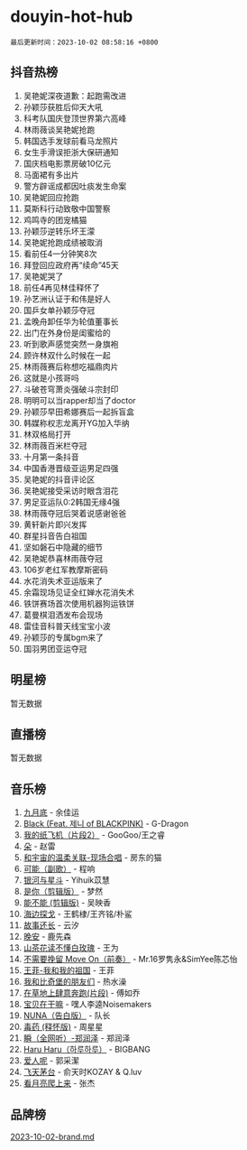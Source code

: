 # douyin-hot-hub

`最后更新时间：2023-10-02 08:58:16 +0800`

## 抖音热榜

1. 吴艳妮深夜道歉：起跑需改进
1. 孙颖莎获胜后仰天大吼
1. 科考队国庆登顶世界第六高峰
1. 林雨薇谈吴艳妮抢跑
1. 韩国选手发球前看马龙照片
1. 女生手滑误拒浙大保研通知
1. 国庆档电影票房破10亿元
1. 马面裙有多出片
1. 警方辟谣成都因吐痰发生命案
1. 吴艳妮回应抢跑
1. 莫斯科行动致敬中国警察
1. 鸡鸣寺的团宠橘猫
1. 孙颖莎逆转乐坏王濛
1. 吴艳妮抢跑成绩被取消
1. 看前任4一分钟笑8次
1. 拜登回应政府再“续命”45天
1. 吴艳妮哭了
1. 前任4再见林佳释怀了
1. 孙艺洲认证于和伟是好人
1. 国乒女单孙颖莎夺冠
1. 孟晚舟卸任华为轮值董事长
1. 出门在外身份是闺蜜给的
1. 听到歌声感觉突然一身旗袍
1. 顾许林双什么时候在一起
1. 林雨薇赛后称想吃福鼎肉片
1. 这就是小孩哥吗
1. 斗破苍穹萧炎强破斗宗封印
1. 明明可以当rapper却当了doctor
1. 孙颖莎早田希娜赛后一起拆盲盒
1. 韩媒称权志龙离开YG加入华纳
1. 林双格局打开
1. 林雨薇百米栏夺冠
1. 十月第一条抖音
1. 中国香港晋级亚运男足四强
1. 吴艳妮的抖音评论区
1. 吴艳妮接受采访时眼含泪花
1. 男足亚运队0:2韩国无缘4强
1. 林雨薇夺冠后哭着说感谢爸爸
1. 黄轩新片即兴发挥
1. 群星抖音告白祖国
1. 坚如磐石中隐藏的细节
1. 吴艳妮恭喜林雨薇夺冠
1. 106岁老红军教摩斯密码
1. 水花消失术亚运版来了
1. 余霜现场见证全红婵水花消失术
1. 铁饼赛场首次使用机器狗运铁饼
1. 葛曼棋泪洒发布会现场
1. 雷佳音科普天线宝宝小波
1. 孙颖莎的专属bgm来了
1. 国羽男团亚运夺冠

## 明星榜

暂无数据

## 直播榜

暂无数据

## 音乐榜

1. [九月底](https://sf3-cdn-tos.douyinstatic.com/obj/tos-cn-ve-2774/oMfewG4PDTFhF8iz3OGQ7ABH5i6fCgnMaoCbzZ) - 余佳运
1. [Black (Feat. 제니 of BLACKPINK)](https://sf6-cdn-tos.douyinstatic.com/obj/tos-cn-ve-2774/2eb92e2debbe4fe0a552bc099aef7f28) - G-Dragon
1. [我的纸飞机（片段2）](https://sf3-cdn-tos.douyinstatic.com/obj/tos-cn-ve-2774/oM2ZrKcg2CD5AeRB2gkeXOFB1IxAGJdZPazYHf) - GooGoo/王之睿
1. [朵](https://sf6-cdn-tos.douyinstatic.com/obj/tos-cn-ve-2774/932f5bdfcd7c47b880525e92ab8a4999) - 赵雷
1. [和宇宙的温柔关联-现场合唱](https://sf3-cdn-tos.douyinstatic.com/obj/tos-cn-ve-2774/o0hONGDYQBgk0e5bqDeQOonVmncA6tC2nBwZLT) - 房东的猫
1. [可能（副歌）](https://sf3-cdn-tos.douyinstatic.com/obj/tos-cn-ve-2774/cde1731888894259b333569393c2fb51) - 程响
1. [银河与星斗](https://sf3-cdn-tos.douyinstatic.com/obj/tos-cn-ve-2774/3cc0bf5f0ef140f7b6743a631bcf3c58) - Yihuik苡慧
1. [是你（剪辑版）](https://sf6-cdn-tos.douyinstatic.com/obj/tos-cn-ve-2774/46019dae783c4c969944217fe1cfafc4) - 梦然
1. [能不能 (剪辑版)](https://sf6-cdn-tos.douyinstatic.com/obj/tos-cn-ve-2774/fc4a6c45b4a34277ba4088e1d7fdff98) - 吴映香
1. [海边探戈](https://sf6-cdn-tos.douyinstatic.com/obj/tos-cn-ve-2774/os9gE0VQCGqt6VQkZDyBBYvfSDY0QFe3vVmubn) - 王鹤棣/王齐铭/朴鲨
1. [故事还长](https://sf3-cdn-tos.douyinstatic.com/obj/tos-cn-ve-2774/30a26758c8594f0ab81ac675c33ee2c5) - 云汐
1. [晚安](https://sf6-cdn-tos.douyinstatic.com/obj/tos-cn-ve-2774/a724c5e224464218839820f4e4fd632f) - 鹿先森
1. [山茶花读不懂白玫瑰](https://sf6-cdn-tos.douyinstatic.com/obj/tos-cn-ve-2774/osfn8B7DktrRHEPJgPCfDbw7QDQEkwC16BxZg9) - 王为
1. [不需要挽留 Move On（前奏）](https://sf6-cdn-tos.douyinstatic.com/obj/tos-cn-ve-2774/ooCBhgCCkF4nExzQL9WZSUbitfA8IsDkgQIYhe) - Mr.16罗隽永&SimYee陈芯怡
1. [王菲-我和我的祖国](https://sf3-cdn-tos.douyinstatic.com/obj/tos-cn-ve-2774/3ef0f373017541e18566595c96123cab) - 王菲
1. [我和比奇堡的朋友们](https://sf3-cdn-tos.douyinstatic.com/obj/tos-cn-ve-2774/f0505db981ea4a6d91453a15924a82aa) - 热水澡
1. [在草地上肆意奔跑(片段)](https://sf3-cdn-tos.douyinstatic.com/obj/tos-cn-ve-2774/8831d494742f45dabdfa8adb8b817259) - 傅如乔
1. [宝贝在干嘛](https://sf6-cdn-tos.douyinstatic.com/obj/tos-cn-ve-2774/okW4hBCfJI5B2ZEgTCtikhMW7IafzNrBQIYkpJ) - 嘿人李逵Noisemakers
1. [NUNA（告白版）](https://sf6-cdn-tos.douyinstatic.com/obj/tos-cn-ve-2774/a65828cbd8ce41a78a430a58b49f4feb) - 队长
1. [毒药 (释怀版)](https://sf6-cdn-tos.douyinstatic.com/obj/tos-cn-ve-2774/oYILMEAzspdZBIzy4frJNB8ZHPHWAhiwowd4Ad) - 周星星
1. [瞬（全网听）-郑润泽](https://sf3-cdn-tos.douyinstatic.com/obj/tos-cn-ve-2774/o4Vb9eJZClCZTnRQYy0BRSeHGrDtrkrQgIBvQt) - 郑润泽
1. [Haru Haru（하루하루）](https://sf6-cdn-tos.douyinstatic.com/obj/tos-cn-ve-2774/940c04aa98154ee7bdbaaa2ad9f28aec) - BIGBANG
1. [爱人呢](https://sf3-cdn-tos.douyinstatic.com/obj/tos-cn-ve-2774/2041dc10f3c442f1992b439a00eaf2ba) - 郭采潔
1. [飞天茅台](https://sf3-cdn-tos.douyinstatic.com/obj/tos-cn-ve-2774/o4GhTV5kIuMWmC2Ai1WzNglssgBfQaqQCSLxUU) - 俞天时KOZAY & Q.luv
1. [看月亮爬上来](https://sf6-cdn-tos.douyinstatic.com/obj/tos-cn-ve-2774/356c324112764016b25295e535f2daf0) - 张杰

## 品牌榜

[2023-10-02-brand.md](2023-10-02-brand.md)
